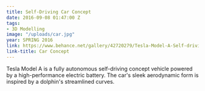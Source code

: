 ```yaml
---
title: Self-Driving Car Concept
date: 2016-09-08 01:47:00 Z
tags:
- 3D Modelling
image: "/uploads/car.jpg"
year: SPRING 2016
link: https://www.behance.net/gallery/42720279/Tesla-Model-A-Self-driving-concept-vehicle
link-title: Car Concept
---
```


Tesla Model A is a fully autonomous self-driving concept vehicle powered by a high-performance electric battery. The car's sleek aerodynamic form is inspired by a dolphin's streamlined curves.

